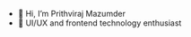 - 👋 Hi, I’m Prithviraj Mazumder
- 👀 UI/UX and frontend technology enthusiast

<!---
prithvi-tv/prithvi-tv is a ✨ special ✨ repository because its `README.md` (this file) appears on your GitHub profile.
You can click the Preview link to take a look at your changes.
--->
